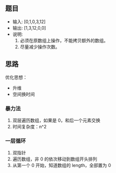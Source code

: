 ## 题目

- 输入: [0,1,0,3,12]
- 输出: [1,3,12,0,0]
- 说明:
  1. 必须在原数组上操作，不能拷贝额外的数组。
  2. 尽量减少操作次数。

## 思路

优化思想：
- 升维
- 空间换时间

### 暴力法

1. 双层遍历数组，如果是 0，和后一个元素交换
2. 时间复杂度：n^2

### 一层循环

1. 双指针
2. 遍历数组，非 0 的依次移动到数组开头排列
3. 从第一个 0 开始，知道数组的 length，全部置为 0